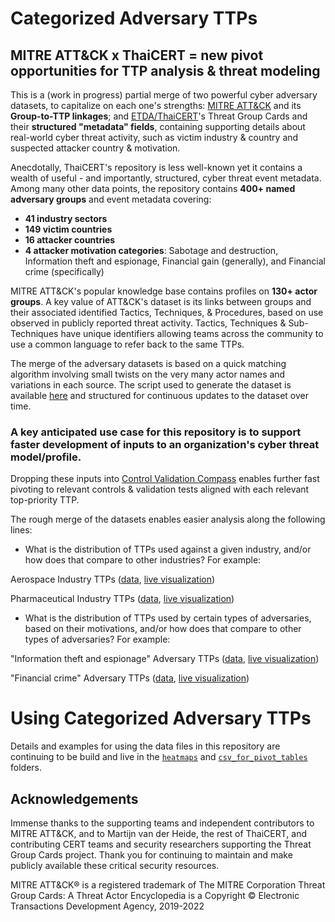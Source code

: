 # Categorized Adversary TTPs

## MITRE ATT&CK x ThaiCERT = new pivot opportunities for TTP analysis & threat modeling

This is a (work in progress) partial merge of two powerful cyber adversary datasets, to capitalize on each one's strengths: [MITRE ATT&CK](https://attack.mitre.org/) and its **Group-to-TTP linkages**; and [ETDA/ThaiCERT](https://apt.etda.or.th/cgi-bin/aptgroups.cgi)'s Threat Group Cards and their **structured "metadata" fields**, containing supporting details about real-world cyber threat activity, such as victim industry & country and suspected attacker country & motivation.

Anecdotally, ThaiCERT's repository is less well-known yet it contains a wealth of useful - and importantly, structured, cyber threat event metadata. Among many other data points, the repository contains **400+ named adversary groups** and event metadata covering:

* **41 industry sectors**
* **149 victim countries**
* **16 attacker countries**
* **4 attacker motivation categories**: Sabotage and destruction, Information theft and espionage, Financial gain (generally), and Financial crime (specifically)

MITRE ATT&CK's popular knowledge base contains profiles on **130+ actor groups**. A key value of ATT&CK's dataset is its links between groups and their associated identified Tactics, Techniques, & Procedures, based on use observed in publicly reported threat activity. Tactics, Techniques & Sub-Techniques have unique identifiers allowing teams across the community to use a common language to refer back to the same TTPs.

The merge of the adversary datasets is based on a quick matching algorithm involving small twists on the very many actor names and variations in each source. The script used to generate the dataset is available [here](https://github.com/tropChaud/Categorized-Adversary-TTPs/blob/main/app/ttpCategory.py) and structured for continuous updates to the dataset over time.

### A key anticipated use case for this repository is to support faster development of inputs to an organization's cyber threat model/profile.

Dropping these inputs into [Control Validation Compass](https://controlcompass.github.io/risk) enables further fast pivoting to relevant controls & validation tests aligned with each relevant top-priority TTP.

The rough merge of the datasets enables easier analysis along the following lines:

* What is the distribution of TTPs used against a given industry, and/or how does that compare to other industries? For example:

Aerospace Industry TTPs ([data](https://github.com/tropChaud/Categorized-Adversary-TTPs/blob/main/docs/heatmaps/industries/Aerospace.json), [live visualization](https://mitre-attack.github.io/attack-navigator/#layerURL=https%3A%2F%2Fraw.githubusercontent.com%2FtropChaud%2FCategorized-Adversary-TTPs%2Fmain%2Fdocs%2Fheatmaps%2Findustries%2FAerospace.json))

Pharmaceutical Industry TTPs ([data](https://github.com/tropChaud/Categorized-Adversary-TTPs/blob/main/docs/heatmaps/industries/Pharmaceutical.json), [live visualization](https://mitre-attack.github.io/attack-navigator/#layerURL=https%3A%2F%2Fraw.githubusercontent.com%2FtropChaud%2FCategorized-Adversary-TTPs%2Fmain%2Fdocs%2Fheatmaps%2Findustries%2FPharmaceutical.json))

* What is the distribution of TTPs used by certain types of adversaries, based on their motivations, and/or how does that compare to other types of adversaries? For example:

"Information theft and espionage" Adversary TTPs ([data](https://github.com/tropChaud/Categorized-Adversary-TTPs/blob/main/docs/heatmaps/motivations/Information%20theft%20and%20espionage.json), [live visualization](https://mitre-attack.github.io/attack-navigator/#layerURL=https%3A%2F%2Fraw.githubusercontent.com%2FtropChaud%2FCategorized-Adversary-TTPs%2Fmain%2Fdocs%2Fheatmaps%2Fmotivations%2FInformation%20theft%20and%20espionage.json))

"Financial crime" Adversary TTPs ([data](https://github.com/tropChaud/Categorized-Adversary-TTPs/blob/main/docs/heatmaps/motivations/Financial%20crime.json), [live visualization](https://mitre-attack.github.io/attack-navigator/#layerURL=https%3A%2F%2Fraw.githubusercontent.com%2FtropChaud%2FCategorized-Adversary-TTPs%2Fmain%2Fdocs%2Fheatmaps%2Fmotivations%2FFinancial%20crime.json))

# Using Categorized Adversary TTPs

Details and examples for using the data files in this repository are continuing to be build and live in the [<code>heatmaps</code>](https://github.com/tropChaud/Categorized-Adversary-TTPs/tree/main/docs/heatmaps) and [<code>csv_for_pivot_tables</code>](https://github.com/tropChaud/Categorized-Adversary-TTPs/tree/main/docs/csv_for_pivot_tables) folders.

## Acknowledgements
Immense thanks to the supporting teams and independent contributors to MITRE ATT&CK, and to Martijn van der Heide, the rest of ThaiCERT, and contributing CERT teams and security researchers supporting the Threat Group Cards project. Thank you for continuing to maintain and make publicly available these critical security resources.

MITRE ATT&CK® is a registered trademark of The MITRE Corporation
Threat Group Cards: A Threat Actor Encyclopedia is a Copyright © Electronic Transactions Development Agency, 2019-2022

